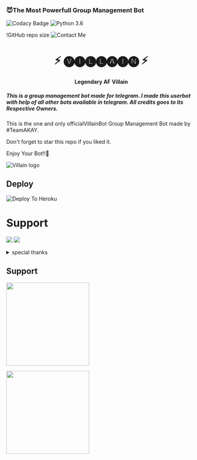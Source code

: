 <h3>😈The Most Powerfull Group Management Bot </h3>

![Codacy Badge](https://app.codacy.com/gh/TEAMDAISYXDEVS/DaisyX?utm_source=github.com&utm_medium=referral&utm_content=TEAMDAISYXDEVS/DaisyX&utm_campaign=Badge_Grade_Settings)
![Python 3.6](https://www.python.org/downloads/release/python-360/)

!GitHub repo size
![Contact Me](https://t.me/Akborana )

<h1 align="center">⚡ 🅥🅘🅛🅛🅐🅘🅝 ⚡</h1>

<h4 align="center">Legendary AF Villain</h4>

<h5>This is a group management bot made for telegram. I made this userbot with help of all other bots available in telegram. All credits goes to its Respective Owners.</h5>

This is the one and only officialVillainBot Group Management Bot made by #TeamAKAY.

Don't forget to star this repo if you liked it.

Enjoy Your Bot!!💝

![Villain logo](https://t.me/akborana)

## Deploy
![Deploy To Heroku](https://dashboard.heroku.com/new?button-url=https%3A%2F%2Fgithub.com%2FTEAMDAISYXDEVS%2FDaisyX-P&template=https%3A%2F%2Fgithub.com%2FTEAMDAISYXDEVS%2FDaisyX-P)


# Support
<a href="https://t.me/Akborana"><img src="https://img.shields.io/badge/Join-Telegram%20Channel-red.svg?logo=Telegram"></a>
<a href="https://t.me/Akborana"><img src="https://img.shields.io/badge/Join-Telegram%20Group-blue.svg?logo=telegram"></a>


<details>
<summary> special thanks </summary>
<b>AKAY (@Akborana1) Owner</b>
<b>BIG BULL (@Sanskari_balak_Ak) Developer</b>
<b>Team AKAY (@akborana) Promoter</b>
<b>Ayush (@Akborana1) Supporter</b>
<h1>#Villain</h1>
</details>



## Support
   <a href="https://t.me/Akborana"><img src="https://img.shields.io/badge/Channel%20Support%3F-yes-green?&style=flat-square?&logo=telegram" width=220px></a></p>
   <a href="https://t.me/Akborana"><img src="https://img.shields.io/badge/Group%20Support%3F-yes-green?&style=flat-square?&logo=telegram" width=220px></a></p>
